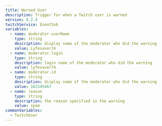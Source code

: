 ```yaml
---
title: Warned User
description: Trigger for when a Twitch user is warned
version: 0.2.4
twitchService: EventSub
variables:
  - name: moderator.userName
    type: string
    description: display name of the moderator who did the warning
    value: Lyfesaver74
  - name: moderator.login
    type: string
    description: login name of the moderator who did the warning
    value: lyfesaver74
  - name: moderator.id
    type: string
    description: display name of the moderator who did the warning
    value: 161545467
  - name: reason
    type: string
    description: the reason specified in the warning
    value: spam
commonVariables:
  - TwitchUser
---
```

